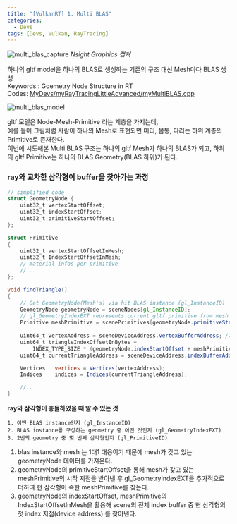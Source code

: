 ```yaml
---
title: "[VulkanRT] 1. Multi BLAS"
categories:
  - Devs
tags: [Devs, Vulkan, RayTracing]
---
```



![multi_blas_capture]({{site.baseurl}}/assets/img/multi_blas_capture.jpg)
<em>Nsight Graphics 캡쳐</em>

하나의 gltf model을 하나의 BLAS로 생성하는 기존의 구조 대신 Mesh마다 BLAS 생성\
Keywords : Goemetry Node Structure in RT\
Codes: [MyDevs/myRayTracingLittleAdvanced/myMultiBLAS.cpp](https://github.com/WOOYOUNGJAE/VulkanMyDevs/blob/master/MyDevs/myRayTracingLittleAdvanced/myMultiBLAS.cpp)

![multi_blas_model]({{site.baseurl}}/assets/img/multi_blas_model.jpg)

gltf 모델은 Node-Mesh-Primitive 라는 계층을 가지는데,\
예를 들어 그림처럼 사람이 하나의 Mesh로 표현되면 머리, 몸통, 다리는 하위 계층의 Primitive로 존재한다.\
이번에 시도해본 Multi BLAS 구조는 하나의 gltf Mesh가 하나의 BLAS가 되고, 하위의 gltf Primitive는 하나의 BLAS Geometry(BLAS 하위)가 된다.


### ray와 교차한 삼각형이 buffer을 찾아가는 과정
```glsl
// simplified code
struct GeometryNode {
	uint32_t vertexStartOffset;
	uint32_t indexStartOffset;
	uint32_t primitiveStartOffset;
};

struct Primitive
{
	uint32_t vertexStartOffsetInMesh;
	uint32_t IndexStartOffsetInMesh;
	// material infos per primitive
	// ..
};

void findTriangle()
{
	// Get GeometryNode(Mesh's) via hit BLAS instance (gl_InstanceID)
	GeometryNode geometryNode = sceneNodes[gl_InstanceID];
	// gl_GeometryIndexEXT represents current gltf primitive from mesh
	Primitive meshPrimitive = scenePrimitives[geometryNode.primitiveStartOffset + gl_GeometryIndexEXT];
	
	uint64_t vertexAddress = sceneDeviceAddress.vertexBufferAddress; // vertex buffer is combinded single buffer
	uint64_t triangleIndexOffsetInBytes = 
		INDEX_TYPE_SIZE * (geometryNode.indexStartOffset + meshPrimitive.IndexStartOffsetInMesh + (gl_PrimitiveID * 3));
	uint64_t currentTriangleAddress = sceneDeviceAddress.indexBufferAddress + triangleIndexOffsetInBytes;

	Vertices   vertices = Vertices(vertexAddress);
	Indices    indices = Indices(currentTriangleAddress);	

	//..
}

```

**ray와 삼각형이 충돌하였을 때 알 수 있는 것**

    1. 어떤 BLAS instance인지 (gl_InstanceID)
    2. BLAS instance를 구성하는 geometry 중 어떤 것인지 (gl_GeometryIndexEXT)
    3. 2번의 geometry 중 몇 번째 삼각형인지 (gl_PrimitiveID)

1. blas instance와 mesh 는 1대1 대응이기 때문에 mesh가 갖고 있는 geometryNode 데이터를 가져온다.
2. geometryNode의 primitiveStartOffset을 통해 mesh가 갖고 있는 meshPrimitive의 시작 지점을 받아낸 후 gl_GeometryIndexEXT을 추가적으로 더하여 현 삼각형이 속한 meshPrimitive를 찾는다.
3. geometryNode의 indexStartOffset, meshPrimitive의 IndexStartOffsetInMesh을 활용해 scene의 전체 index buffer 중 현 삼각형의 첫 index 지점(device address) 를 찾아낸다.